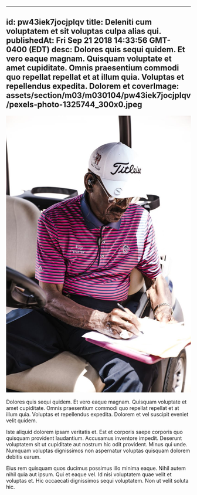 
---
id: pw43iek7jocjplqv
title: Deleniti cum voluptatem et sit voluptas culpa alias qui.
publishedAt: Fri Sep 21 2018 14:33:56 GMT-0400 (EDT)
desc: Dolores quis sequi quidem. Et vero eaque magnam. Quisquam voluptate et amet cupiditate. Omnis praesentium commodi quo repellat repellat et at illum quia. Voluptas et repellendus expedita. Dolorem et
coverImage: assets/section/m03/m030104/pw43iek7jocjplqv/pexels-photo-1325744_300x0.jpeg
---

![image from pexels.com](assets/section/m03/m030104/pw43iek7jocjplqv/pexels-photo-1325744.jpeg)

Dolores quis sequi quidem. Et vero eaque magnam. Quisquam voluptate et amet cupiditate. Omnis praesentium commodi quo repellat repellat et at illum quia. Voluptas et repellendus expedita. Dolorem et vel suscipit eveniet velit quidem.
 
Iste aliquid dolorem ipsam veritatis et. Est et corporis saepe corporis quo quisquam provident laudantium. Accusamus inventore impedit. Deserunt voluptatem sit ut cupiditate aut nostrum hic odit provident. Minus qui unde. Numquam voluptas dignissimos non aspernatur voluptas quisquam dolorem debitis earum.
 
Eius rem quisquam quos ducimus possimus illo minima eaque. Nihil autem nihil quia aut ipsum. Qui et eaque vel. Id nisi voluptatem quae velit et voluptas et. Hic occaecati dignissimos sequi voluptatem. Non ut velit soluta hic.

